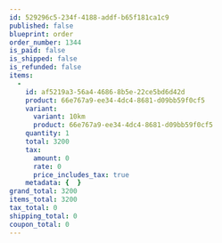 ```yaml
---
id: 529296c5-234f-4188-addf-b65f181ca1c9
published: false
blueprint: order
order_number: 1344
is_paid: false
is_shipped: false
is_refunded: false
items:
  -
    id: af5219a3-56a4-4686-8b5e-22ce5bd6d42d
    product: 66e767a9-ee34-4dc4-8681-d09bb59f0cf5
    variant:
      variant: 10km
      product: 66e767a9-ee34-4dc4-8681-d09bb59f0cf5
    quantity: 1
    total: 3200
    tax:
      amount: 0
      rate: 0
      price_includes_tax: true
    metadata: {  }
grand_total: 3200
items_total: 3200
tax_total: 0
shipping_total: 0
coupon_total: 0
---
```

